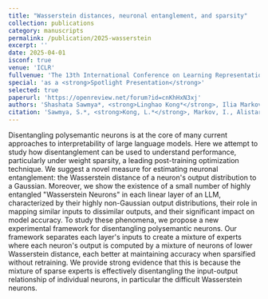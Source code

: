 ```yaml
---
title: "Wasserstein distances, neuronal entanglement, and sparsity"
collection: publications
category: manuscripts
permalink: /publication/2025-wasserstein
excerpt: ''
date: 2025-04-01
isconf: true
venue: 'ICLR'
fullvenue: 'The 13th International Conference on Learning Representations (ICLR 2025)'
special: 'as a <strong>Spotlight Presentation</strong>'
selected: true
paperurl: 'https://openreview.net/forum?id=cnKhHxN3xj'
authors: 'Shashata Sawmya*, <strong>Linghao Kong*</strong>, Ilia Markov, Dan Alistarh, & Nir N. Shavit'
citation: 'Sawmya, S.*, <strong>Kong, L.*</strong>, Markov, I., Alistarh, D., & Shavit, N. N. (2025). Wasserstein distances, neuronal entanglement, and sparsity. The 13th International Conference on Learning Representations (ICLR 2025, Spotlight Presentation). https://openreview.net/pdf?id=cnKhHxN3xj'
---
```



Disentangling polysemantic neurons is at the core of many current approaches to interpretability of large language models. Here we attempt to study how disentanglement can be used to understand performance, particularly under weight sparsity, a leading post-training optimization technique. We suggest a novel measure for estimating neuronal entanglement: the Wasserstein distance of a neuron's output distribution to a Gaussian. Moreover, we show the existence of a small number of highly entangled "Wasserstein Neurons" in each linear layer of an LLM, characterized by their highly non-Gaussian output distributions, their role in mapping similar inputs to dissimilar outputs, and their significant impact on model accuracy. To study these phenomena, we propose a new experimental framework for disentangling polysemantic neurons. Our framework separates each layer's inputs to create a mixture of experts where each neuron's output is computed by a mixture of neurons of lower Wasserstein distance, each better at maintaining accuracy when sparsified without retraining. We provide strong evidence that this is because the mixture of sparse experts is effectively disentangling the input-output relationship of individual neurons, in particular the difficult Wasserstein neurons.
